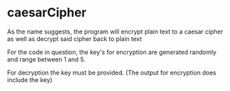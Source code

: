 # caesarCipher
As the name suggests, the program will encrypt plain text to a caesar cipher as well as decrypt said cipher back to plain text

For the code in question, the key's for encryption are generated randomly and range between 1 and 5.

For decryption the key must be provided. (The output for encryption does include the key)
